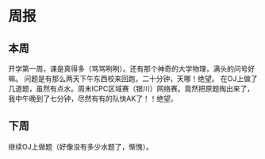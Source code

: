 # 周报 
## 本周
开学第一周，课是真得多（骂骂咧咧）。还有那个神奇的大学物理，满头的问号好嘛。
问题是有那么两天下午东西校来回跑，二十分钟，天哪！绝望。
在OJ上做了几道题，虽然有点水。周末ICPC区域赛（银川）网络赛。竟然把原题掏出来了，我中午晚到了七分钟，尽然有有的队快AK了！！绝望。
## 下周
继续OJ上做题（好像没有多少水题了，惭愧）。

